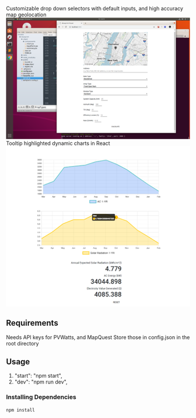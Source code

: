 Customizable drop down selectors with default inputs, and high accuracy map geolocation
![input](https://github.com/vintg/Azure-Star/blob/master/screenshots/Screenshot%20from%202019-03-15%2014-15-56.png)
Tooltip highlighted dynamic charts in React
![graph](https://github.com/vintg/Azure-Star/blob/master/screenshots/nyc%20chart.png)

## Requirements
Needs API keys for PVWatts, and MapQuest
Store those in config.json in the root directory

## Usage

1. "start": "npm start",
2. "dev": "npm run dev",

### Installing Dependencies

```sh
npm install
```
